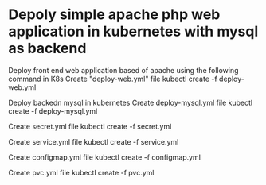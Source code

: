 # Depoly simple apache php web application in kubernetes with mysql as backend
Deploy front end web application based of apache using the following command in K8s
Create "deploy-web.yml" file
kubectl create -f deploy-web.yml

Deploy backedn mysql in kubernetes
Create deploy-mysql.yml file
kubectl create -f deploy-mysql.yml

Create secret.yml file
kubectl create -f secret.yml

Create service.yml file
kubectl create -f service.yml

Create configmap.yml file
kubectl create -f configmap.yml

Create pvc.yml file
kubectl create -f pvc.yml







